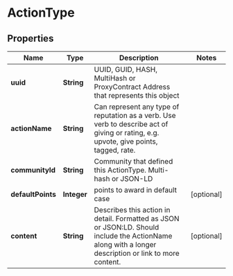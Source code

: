 
# ActionType

## Properties
Name | Type | Description | Notes
------------ | ------------- | ------------- | -------------
**uuid** | **String** | UUID, GUID, HASH,  MultiHash or ProxyContract Address that represents this object | 
**actionName** | **String** | Can represent any type of reputation as a verb. Use verb to describe act of giving or rating, e.g. upvote, give points, tagged, rate. | 
**communityId** | **String** | Community that defined this ActionType. Multi-hash or JSON-LD | 
**defaultPoints** | **Integer** | points to award in default case |  [optional]
**content** | **String** | Describes this action in detail. Formatted as JSON or JSON:LD. Should include the ActionName along with a longer description or link to more content. |  [optional]



